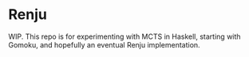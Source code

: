 # Renju

WIP. This repo is for experimenting with MCTS in Haskell, starting with Gomoku,
and hopefully an eventual Renju implementation.
